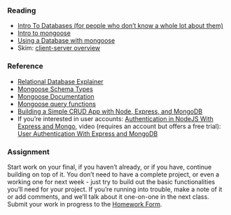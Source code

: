 ### Reading
- [Intro To Databases (for people who don’t know a whole lot about them)](https://medium.com/@rwilliams_bv/intro-to-databases-for-people-who-dont-know-a-whole-lot-about-them-a64ae9af712)
- [Intro to mongoose](https://www.freecodecamp.org/news/introduction-to-mongoose-for-mongodb-d2a7aa593c57/)
- [Using a Database with mongoose](https://developer.mozilla.org/en-US/docs/Learn/Server-side/Express_Nodejs/mongoose)
- Skim: [client-server overview](https://developer.mozilla.org/en-US/docs/Learn/Server-side/First_steps/Client-Server_overview)

### Reference
- [Relational Database Explainer](https://medium.com/lambdax/what-if-i-told-you-there-are-no-tables-in-relational-databases-13d31a2f9677#.gtwav0tad)
- [Mongoose Schema Types](https://kb.objectrocket.com/mongo-db/mongoose-schema-types-1418)
- [Mongoose Documentation](https://mongoosejs.com/docs/api.html)
- [Mongoose query functions](https://www.geeksforgeeks.org/mongoose-updatemany-function/?ref=lbp)
- [Building a Simple CRUD App with Node, Express, and MongoDB](https://zellwk.com/blog/crud-express-mongodb/)
- If you’re interested in user accounts: [Authentication in NodeJS With Express and Mongo](https://dev.to/dipakkr/implementing-authentication-in-nodejs-with-express-and-jwt-codelab-1-j5i#8-user-login), video (requires an account but offers a free trial): [User Authentication With Express and MongoDB](https://teamtreehouse.com/library/user-authentication-with-express-and-mongo)


### Assignment

Start work on your final, if you haven’t already, or if you have, continue building on top of it. You don’t need to have a complete project, or even a working one for next week - just try to build out the basic functionalities you’ll need for your project. If you’re running into trouble, make a note of it or add comments, and we’ll talk about it one-on-one in the next class. Submit your work in progress to the [Homework Form](https://forms.gle/DMcG64NvRdbSjsq57).
